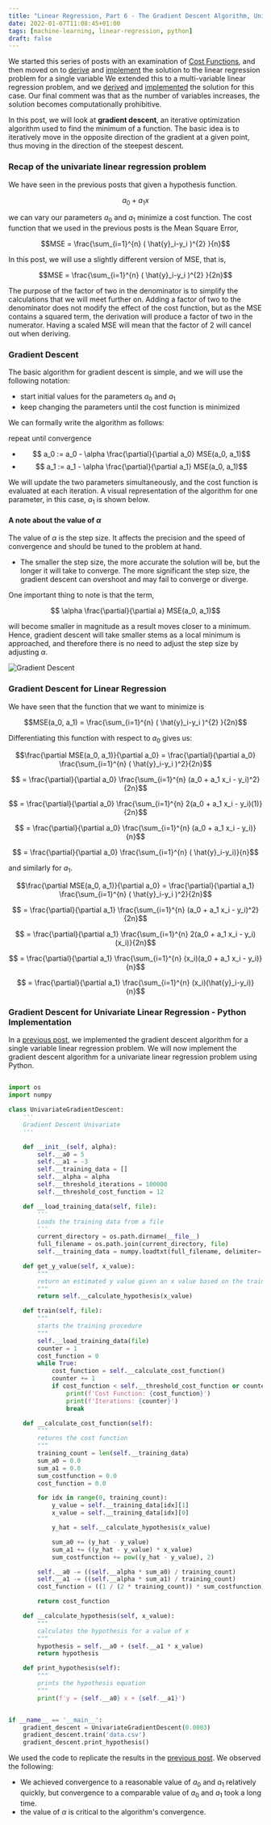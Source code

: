 ```yaml
---
title: "Linear Regression, Part 6 - The Gradient Descent Algorithm, Univariate Considerations"
date: 2022-01-07T11:08:45+01:00
tags: [machine-learning, linear-regression, python]
draft: false
---
```


We started this series of posts with an examination of [Cost Functions](/post/ml_linearreg_costfunctions), and then moved on to [derive](/post/ml_linearreg_univariatederivation) and [implement](/post/ml_linearreg_univariatepython) the solution to the linear regression problem for a single variable We extended this to a multi-variable linear regression problem, and we [derived](/post/ml_linearreg_multivariate) and [implemented](/post/ml_linearreg_multivariatepython) the solution for this case. Our final comment was that as the number of variables increases, the solution becomes computationally prohibitive.

In this post, we will look at **gradient descent**, an iterative optimization algorithm used to find the minimum of a function. The basic idea is to iteratively move in the opposite direction of the gradient at a given point, thus moving in the direction of the steepest descent.

### Recap of the univariate linear regression problem

We have seen in the previous posts that given a hypothesis function. 

$$ a_0 + a_1 x $$

we can vary our parameters $a_0$ and $a_1$ minimize a cost function. The cost function that we used in the previous posts is the Mean Square Error,

$$MSE = \frac{\sum_{i=1}^{n} ( \hat{y}_i-y_i )^{2} }{n}$$

In this post, we will use a slightly different version of MSE, that is,

$$MSE = \frac{\sum_{i=1}^{n} ( \hat{y}_i-y_i )^{2} }{2n}$$

The purpose of the factor of two in the denominator is to simplify the calculations that we will meet further on. Adding a factor of two to the denominator does not modify the effect of the cost function, but as the MSE contains a squared term, the derivation will produce a factor of two in the numerator. Having a scaled MSE will mean that the factor of 2 will cancel out when deriving.

### Gradient Descent

The basic algorithm for gradient descent is simple, and we will use the following notation:

- start initial values for the parameters $a_0$ and $a_1$
- keep changing the parameters until the cost function is minimized

We can formally write the algorithm as follows:

repeat until convergence
  - $$ a_0 := a_0 - \alpha \frac{\partial}{\partial a_0} MSE(a_0, a_1)$$
  - $$ a_1 := a_1 - \alpha \frac{\partial}{\partial a_1} MSE(a_0, a_1)$$

We will update the two parameters simultaneously, and the cost function is evaluated at each iteration. A visual representation of the algorithm for one parameter, in this case, $a_1$ is shown below.
#### A note about the value of $\alpha$

The value of $\alpha$ is the step size. It affects the precision and the speed of convergence and should be tuned to the problem at hand.

- The smaller the step size, the more accurate the solution will be, but the longer it will take to converge.
The more significant the step size, the gradient descent can overshoot and may fail to converge or diverge.

One important thing to note is that the term,

  $$  \alpha \frac{\partial}{\partial a} MSE(a_0, a_1)$$

will become smaller in magnitude as a result moves closer to a minimum. Hence, gradient descent will take smaller stems as a local minimum is approached, and therefore there is no need to adjust the step size by adjusting $\alpha$.

![Gradient Descent](/post/img/ml_linearreg_gradientdescent_fig1.jpg)


### Gradient Descent for Linear Regression

We have seen that the function that we want to minimize is

$$MSE(a_0, a_1) = \frac{\sum_{i=1}^{n} ( \hat{y}_i-y_i )^{2} }{2n}$$

Differentiating this function with respect to $a_0$ gives us:

$$\frac{\partial MSE(a_0, a_1)}{\partial a_0} = \frac{\partial}{\partial a_0} \frac{\sum_{i=1}^{n} ( \hat{y}_i-y_i )^2}{2n}$$

$$ = \frac{\partial}{\partial a_0} \frac{\sum_{i=1}^{n} (a_0 + a_1 x_i - y_i)^2}{2n}$$

$$ = \frac{\partial}{\partial a_0} \frac{\sum_{i=1}^{n} 2(a_0 + a_1 x_i - y_i)(1)}{2n}$$

$$ = \frac{\partial}{\partial a_0} \frac{\sum_{i=1}^{n} (a_0 + a_1 x_i - y_i)}{n}$$

$$ = \frac{\partial}{\partial a_0} \frac{\sum_{i=1}^{n} ( \hat{y}_i-y_i)}{n}$$

and similarly for $a_1$.

$$\frac{\partial MSE(a_0, a_1)}{\partial a_0} = \frac{\partial}{\partial a_1} \frac{\sum_{i=1}^{n} ( \hat{y}_i-y_i )^2}{2n}$$

$$ = \frac{\partial}{\partial a_1} \frac{\sum_{i=1}^{n} (a_0 + a_1 x_i - y_i)^2}{2n}$$

$$ = \frac{\partial}{\partial a_1} \frac{\sum_{i=1}^{n} 2(a_0 + a_1 x_i - y_i)(x_i)}{2n}$$

$$ = \frac{\partial}{\partial a_1} \frac{\sum_{i=1}^{n} (x_i)(a_0 + a_1 x_i - y_i)}{n}$$

$$ = \frac{\partial}{\partial a_1} \frac{\sum_{i=1}^{n} (x_i)(\hat{y}_i-y_i)}{n}$$

### Gradient Descent for Univariate Linear Regression - Python Implementation

In a [previous post](/post/ml_linearreg_univariatepython), we implemented the gradient descent algorithm for a single variable linear regression problem. We will now implement the gradient descent algorithm for a univariate linear regression problem using Python.

```Python

import os
import numpy

class UnivariateGradientDescent:
    '''
    Gradient Descent Univariate
    '''

    def __init__(self, alpha):
        self.__a0 = 5
        self.__a1 = -3
        self.__training_data = []
        self.__alpha = alpha
        self.__threshold_iterations = 100000
        self.__threshold_cost_function = 12

    def __load_training_data(self, file):
        '''
        Loads the training data from a file
        '''
        current_directory = os.path.dirname(__file__)
        full_filename = os.path.join(current_directory, file)
        self.__training_data = numpy.loadtxt(full_filename, delimiter=',', skiprows=1)

    def get_y_value(self, x_value):
        """
        return an estimated y value given an x value based on the training results
        """
        return self.__calculate_hypothesis(x_value)

    def train(self, file):
        """
        starts the training procedure
        """
        self.__load_training_data(file)
        counter = 1
        cost_function = 0
        while True:
            cost_function = self.__calculate_cost_function()
            counter += 1
            if cost_function < self.__threshold_cost_function or counter > self.__threshold_iterations:
                print(f'Cost Function: {cost_function}')
                print(f'Iterations: {counter}')
                break

    def __calculate_cost_function(self):
        """
        returns the cost function
        """
        training_count = len(self.__training_data)
        sum_a0 = 0.0
        sum_a1 = 0.0
        sum_costfunction = 0.0
        cost_function = 0.0

        for idx in range(0, training_count):
            y_value = self.__training_data[idx][1]
            x_value = self.__training_data[idx][0]

            y_hat = self.__calculate_hypothesis(x_value)

            sum_a0 += (y_hat - y_value)
            sum_a1 += ((y_hat - y_value) * x_value)
            sum_costfunction += pow((y_hat - y_value), 2)

        self.__a0 -= ((self.__alpha * sum_a0) / training_count)
        self.__a1 -= ((self.__alpha * sum_a1) / training_count)
        cost_function = ((1 / (2 * training_count)) * sum_costfunction)

        return cost_function

    def __calculate_hypothesis(self, x_value):
        """
        calculates the hypothesis for a value of x
        """
        hypothesis = self.__a0 + (self.__a1 * x_value)
        return hypothesis

    def print_hypothesis(self):
        """
        prints the hypothesis equation
        """
        print(f'y = {self.__a0} x + {self.__a1}')


if __name__ == '__main__':
    gradient_descent = UnivariateGradientDescent(0.0003)
    gradient_descent.train('data.csv')
    gradient_descent.print_hypothesis()

```

We used the code to replicate the results in the [previous post](/post/ml_linearreg_univariatepython). We observed the following:
- We achieved convergence to a reasonable value of $a_0$ and $a_1$ relatively quickly, but convergence to a comparable value of $a_0$ and $a_1$ took a long time.
- the value of $\alpha$ is critical to the algorithm's convergence.